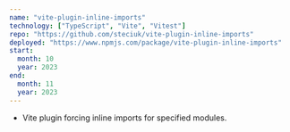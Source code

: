 ```yaml
---
name: "vite-plugin-inline-imports"
technology: ["TypeScript", "Vite", "Vitest"]
repo: "https://github.com/steciuk/vite-plugin-inline-imports"
deployed: "https://www.npmjs.com/package/vite-plugin-inline-imports"
start:
  month: 10
  year: 2023
end:
  month: 11
  year: 2023
---
```

- Vite plugin forcing inline imports for specified modules.